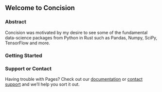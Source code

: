 ## Welcome to Concision

### Abstract
Concision was motivated by my desire to see some of the fundamental data-science packages from Python in Rust such as Pandas, Numpy, SciPy, TensorFlow and more.


### Getting Started


### Support or Contact

Having trouble with Pages? Check out our [documentation](https://docs.github.com/categories/github-pages-basics/) or [contact support](https://support.github.com/contact) and we’ll help you sort it out.
